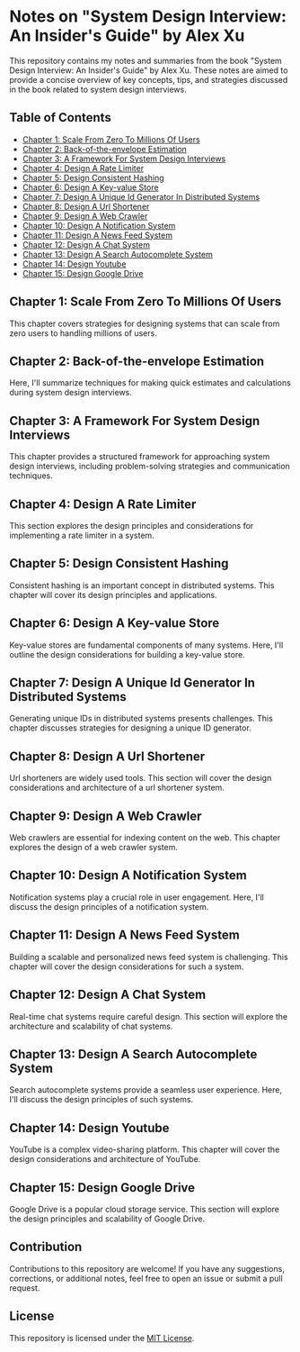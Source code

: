 # Notes on "System Design Interview: An Insider's Guide" by Alex Xu

This repository contains my notes and summaries from the book "System Design Interview: An Insider's Guide" by Alex Xu. These notes are aimed to provide a concise overview of key concepts, tips, and strategies discussed in the book related to system design interviews.

## Table of Contents

- [Chapter 1: Scale From Zero To Millions Of Users](#chapter-1-scale-from-zero-to-millions-of-users)
- [Chapter 2: Back-of-the-envelope Estimation](#chapter-2-back-of-the-envelope-estimation)
- [Chapter 3: A Framework For System Design Interviews](#chapter-3-a-framework-for-system-design-interviews)
- [Chapter 4: Design A Rate Limiter](#chapter-4-design-a-rate-limiter)
- [Chapter 5: Design Consistent Hashing](#chapter-5-design-consistent-hashing)
- [Chapter 6: Design A Key-value Store](#chapter-6-design-a-key-value-store)
- [Chapter 7: Design A Unique Id Generator In Distributed Systems](#chapter-7-design-a-unique-id-generator-in-distributed-systems)
- [Chapter 8: Design A Url Shortener](#chapter-8-design-a-url-shortener)
- [Chapter 9: Design A Web Crawler](#chapter-9-design-a-web-crawler)
- [Chapter 10: Design A Notification System](#chapter-10-design-a-notification-system)
- [Chapter 11: Design A News Feed System](#chapter-11-design-a-news-feed-system)
- [Chapter 12: Design A Chat System](#chapter-12-design-a-chat-system)
- [Chapter 13: Design A Search Autocomplete System](#chapter-13-design-a-search-autocomplete-system)
- [Chapter 14: Design Youtube](#chapter-14-design-youtube)
- [Chapter 15: Design Google Drive](#chapter-15-design-google-drive)

## Chapter 1: Scale From Zero To Millions Of Users

This chapter covers strategies for designing systems that can scale from zero users to handling millions of users.

## Chapter 2: Back-of-the-envelope Estimation

Here, I'll summarize techniques for making quick estimates and calculations during system design interviews.

## Chapter 3: A Framework For System Design Interviews

This chapter provides a structured framework for approaching system design interviews, including problem-solving strategies and communication techniques.

## Chapter 4: Design A Rate Limiter

This section explores the design principles and considerations for implementing a rate limiter in a system.

## Chapter 5: Design Consistent Hashing

Consistent hashing is an important concept in distributed systems. This chapter will cover its design principles and applications.

## Chapter 6: Design A Key-value Store

Key-value stores are fundamental components of many systems. Here, I'll outline the design considerations for building a key-value store.

## Chapter 7: Design A Unique Id Generator In Distributed Systems

Generating unique IDs in distributed systems presents challenges. This chapter discusses strategies for designing a unique ID generator.

## Chapter 8: Design A Url Shortener

Url shorteners are widely used tools. This section will cover the design considerations and architecture of a url shortener system.

## Chapter 9: Design A Web Crawler

Web crawlers are essential for indexing content on the web. This chapter explores the design of a web crawler system.

## Chapter 10: Design A Notification System

Notification systems play a crucial role in user engagement. Here, I'll discuss the design principles of a notification system.

## Chapter 11: Design A News Feed System

Building a scalable and personalized news feed system is challenging. This chapter will cover the design considerations for such a system.

## Chapter 12: Design A Chat System

Real-time chat systems require careful design. This section will explore the architecture and scalability of chat systems.

## Chapter 13: Design A Search Autocomplete System

Search autocomplete systems provide a seamless user experience. Here, I'll discuss the design principles of such systems.

## Chapter 14: Design Youtube

YouTube is a complex video-sharing platform. This chapter will cover the design considerations and architecture of YouTube.

## Chapter 15: Design Google Drive

Google Drive is a popular cloud storage service. This section will explore the design principles and scalability of Google Drive.

## Contribution

Contributions to this repository are welcome! If you have any suggestions, corrections, or additional notes, feel free to open an issue or submit a pull request.

## License

This repository is licensed under the [MIT License](LICENSE).
